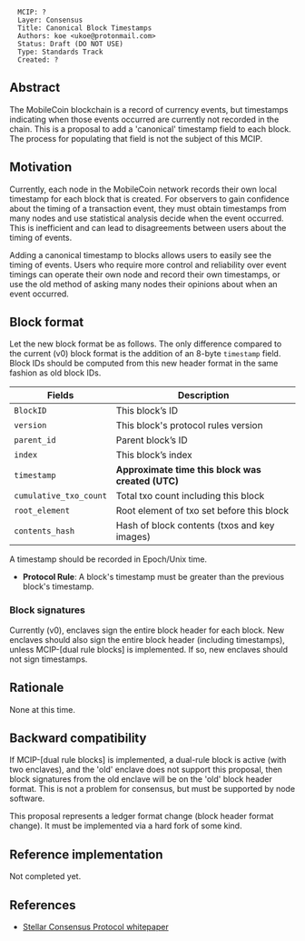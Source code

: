 ```
  MCIP: ?
  Layer: Consensus
  Title: Canonical Block Timestamps
  Authors: koe <ukoe@protonmail.com>
  Status: Draft (DO NOT USE)
  Type: Standards Track
  Created: ?
```

## Abstract

The MobileCoin blockchain is a record of currency events, but timestamps indicating when those events occurred are currently not recorded in the chain. This is a proposal to add a 'canonical' timestamp field to each block. The process for populating that field is not the subject of this MCIP.



## Motivation

Currently, each node in the MobileCoin network records their own local timestamp for each block that is created. For observers to gain confidence about the timing of a transaction event, they must obtain timestamps from many nodes and use statistical analysis decide when the event occurred. This is inefficient and can lead to disagreements between users about the timing of events.

Adding a canonical timestamp to blocks allows users to easily see the timing of events. Users who require more control and reliability over event timings can operate their own node and record their own timestamps, or use the old method of asking many nodes their opinions about when an event occurred.



## Block format

Let the new block format be as follows. The only difference compared to the current (v0) block format is the addition of an 8-byte `timestamp` field. Block IDs should be computed from this new header format in the same fashion as old block IDs.

Fields                 | Description
-----------------------|-----------------
`BlockID`              | This block’s ID
`version`              | This block's protocol rules version
`parent_id`            | Parent block’s ID
`index`                | This block’s index
`timestamp`            | **Approximate time this block was created (UTC)**
`cumulative_txo_count` | Total txo count including this block
`root_element`         | Root element of txo set before this block
`contents_hash`        | Hash of block contents (txos and key images)

A timestamp should be recorded in Epoch/Unix time.

- **Protocol Rule**: A block's timestamp must be greater than the previous block's timestamp.


### Block signatures

Currently (v0), enclaves sign the entire block header for each block. New enclaves should also sign the entire block header (including timestamps), unless MCIP-[dual rule blocks] is implemented. If so, new enclaves should not sign timestamps.



## Rationale

None at this time.



## Backward compatibility

If MCIP-[dual rule blocks] is implemented, a dual-rule block is active (with two enclaves), and the 'old' enclave does not support this proposal, then block signatures from the old enclave will be on the 'old' block header format. This is not a problem for consensus, but must be supported by node software.

This proposal represents a ledger format change (block header format change). It must be implemented via a hard fork of some kind.



## Reference implementation

Not completed yet.



## References

- [Stellar Consensus Protocol whitepaper](https://www.stellar.org/papers/stellar-consensus-protocol)
